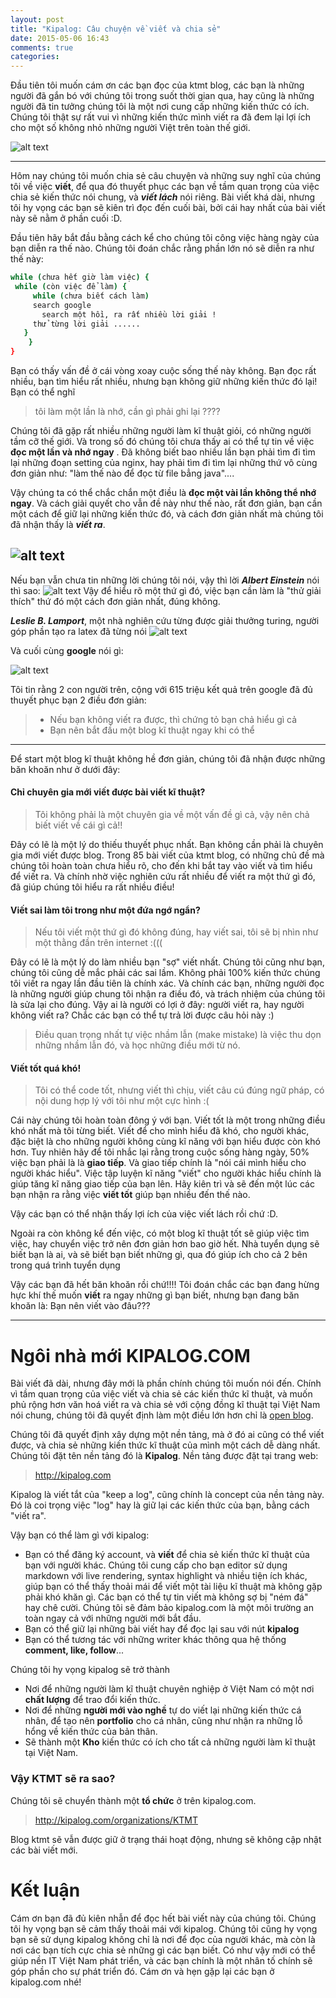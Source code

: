 ```yaml
---
layout: post
title: "Kipalog: Câu chuyện về viết và chia sẻ"
date: 2015-05-06 16:43
comments: true
categories:
---
```


Đầu tiên tôi muốn cám ơn các bạn đọc của ktmt blog, các bạn là những người đã gắn bó với chúng tôi trong suốt thời gian qua, hay cũng là những người đã tin tưởng chúng tôi là một nơi cung cấp những kiến thức có ích.
Chúng tôi thật sự rất vui vì những kiến thức mình viết ra đã đem lại lợi ích cho một số không nhỏ những người Việt trên toàn thế giới.

![alt text](https://s3-ap-southeast-1.amazonaws.com/kipalog.com/blob_chuju0zn2l)

------

Hôm nay chúng tôi muốn chia sẻ câu chuyện và những suy nghĩ của chúng tôi về việc **viết**, để qua đó thuyết phục các bạn về tầm quan trọng của việc chia sẻ kiến thức nói chung, và ***viết lách*** nói riêng. Bài viết khá dài, nhưng tôi hy vọng các bạn sẽ kiên trì đọc đến cuối bài, bởi cái hay nhất của bài viết này sẽ nằm ở phần cuối :D.

 Đầu tiên hãy bắt đầu bằng cách kể cho chúng tôi công việc hàng ngày của bạn diễn ra thế nào. Chúng tôi đoán chắc rằng phần lớn nó sẽ diễn ra như thế này:

 ```bash
 while (chưa hết giờ làm việc) {
  while (còn việc để làm) {
      while (chưa biết cách làm)
      search google
        search một hồi, ra rất nhiều lời giải !
      thử từng lời giải ......
    }
     }
 }
 ```
 Bạn có thấy vấn đề ở cái vòng xoay cuộc sống thế này không.
 Bạn đọc rất nhiều, bạn tìm hiểu rất nhiều, nhưng bạn không giữ những kiến thức đó lại!
 Bạn có thể nghĩ
 > tôi làm một lần là nhớ, cần gì phải ghi lại ????

 Chúng tôi đã gặp rất nhiều những người làm kĩ thuật giỏi, có những người tầm cỡ thế giới. Và trong số đó chúng tôi chưa thấy ai có thể tự tin về việc **đọc một lần và nhớ ngay** . Đã không biết bao nhiều lần bạn phải tìm đi tìm lại những đoạn setting của nginx, hay phải tìm đi tìm lại những thứ vô cùng đơn giản như: "làm thế nào để đọc từ file bẳng java"....

 Vậy chúng ta có thể chắc chắn một điều là **đọc một vài lần không thể nhớ ngay**.
 Và cách giải quyết cho vẫn đề này như thế nào, rất đơn giản, bạn cần một cách để giữ lại những kiến thức đó, và cách đơn giản nhất mà chúng tôi đã nhận thấy là ***viết ra***.

 ![alt text](https://s3-ap-southeast-1.amazonaws.com/kipalog.com/blob_6ynsrhkggx)
 -------

Nếu bạn vẫn chưa tin những lời chúng tôi nói, vậy thì lời ***Albert Einstein*** nói thì sao:
![alt text](https://s3-ap-southeast-1.amazonaws.com/kipalog.com/blob_t1aodwath4)
Vậy để hiểu rõ một thứ gì đó, việc bạn cần làm là "thử giải thích" thứ đó một cách đơn giản nhất, đúng không.

***Leslie B. Lamport***, một nhà nghiên cứu từng được giải thưởng turing, người góp phần tạo ra latex đã từng nói
![alt text](https://s3-ap-southeast-1.amazonaws.com/kipalog.com/blob_zw3krc6uif)

Và cuối cùng **google** nói gì:

![alt text](https://s3-ap-southeast-1.amazonaws.com/kipalog.com/blob_q6wz91nezj)

Tôi tin rằng 2 con người trên, cộng với 615 triệu kết quả trên google đã đủ thuyết phục bạn 2 điều đơn giản:
> - Nếu bạn không viết ra được, thì chứng tỏ bạn chả hiểu gì cả
> - Bạn nên bắt đầu một blog kĩ thuật ngay khi có thể

------------
Để start một blog kĩ thuật không hề đơn giản, chúng tôi đã nhận được những băn khoăn như ở dưới đây:
#### Chỉ chuyên gia mới viết được bài viết kĩ thuật?
> Tôi không phải là một chuyên gia về một vấn đề gì cả, vậy nên chả biết viết về cái gì cả!!

Đây có lẽ là một lý do thiếu thuyết phục nhất. Bạn không cần phải là chuyên gia mới viết được blog. Trong 85 bài viết của ktmt blog, có những chủ đề mà chúng tôi hoàn toàn chưa hiểu rõ, cho đến khi bắt tay vào viết và tìm hiểu để viết ra. Và chính nhờ việc nghiên cứu rất nhiều để viết ra một thứ gì đó, đã giúp chúng tôi hiểu ra rất nhiều điều!

#### Viết sai làm tôi trong như một đứa ngớ ngẩn?
> Nếu tôi viết một thứ gì đó không đúng, hay viết sai, tôi sẽ bị nhìn như một thằng đần trên internet :(((

Đây có lẽ là một lý do làm nhiều bạn "sợ" viết nhất. Chúng tôi cũng như bạn, chúng tôi cũng dễ mắc phải các sai lầm. Không phải 100% kiến thức chúng tôi viết ra ngay lần đầu tiên là chính xác. Và chính các bạn, những người đọc là những người giúp chung tôi nhận ra điều đó, và trách nhiệm của chúng tôi là sửa lại cho đúng. Vậy ai là người có lợi ở đây: người viết ra, hay người không viết ra? Chắc các bạn có thể tự trả lời được câu hỏi này :)
> Điều quan trọng nhất tự việc nhầm lẫn (make mistake) là việc thu dọn những nhầm lẫn đó, và học những điều mới từ nó.

#### Viết tốt quá khó!
> Tôi có thể code tốt, nhưng viết thì chịu, viết  câu cú đúng ngữ pháp, có nội dung hợp lý với tôi như một cực hình :(

Cái này chúng tôi hoàn toàn đông ý với bạn. Viết tốt là một trong những điều khó nhất mà tôi từng biết. Viết để cho mình hiểu đã khó, cho người khác, đặc biệt là cho những người không cùng kĩ năng với bạn hiểu được còn khó hơn.
Tuy nhiên hãy để tôi nhắc lại rằng trong cuộc sống hàng ngày, 50% việc bạn phải là là **giao tiếp**.
Và giao tiếp chính là "nói cái mình hiểu cho người khác hiểu". Việc tập luyện kĩ năng "viết" cho người khác hiểu chính là giúp tăng kĩ năng giao tiếp của bạn lên. Hãy kiên trì và sẽ đến một lúc các bạn nhận ra rằng việc **viết tốt** giúp bạn nhiều đến thế nào.

Vậy các bạn có thể nhận thấy lợi ích của việc viết lách rồi chứ :D.

Ngoài ra còn không kể đến việc, có một blog kĩ thuật tốt sẽ giúp việc tìm việc, hay chuyển việc trở nên đơn giản hơn bao giờ hết. Nhà tuyển dụng sẽ biết bạn là ai, và sẽ biết bạn biết những gì, qua đó giúp ích cho cả 2 bên trong quá trình tuyển dụng

Vậy các bạn đã hết băn khoăn rồi chứ!!!!
Tôi đoán chắc các bạn đang hừng hực khí thế muốn **viết** ra ngay những gì bạn biết, nhưng bạn đang băn khoăn là: Bạn nên viết vào đâu???

-----
# Ngôi nhà mới KIPALOG.COM

Bài viết đã dài, nhưng đây mới là phần chính chúng tôi muốn nói đến.
Chính vì tầm quan trọng của việc viết và chia sẻ các kiến thức kĩ thuật, và muốn phủ rộng hơn văn hoá viết ra và chia sẻ với cộng đồng kĩ thuật tại Việt Nam nói chung, chúng tôi đã quyết định làm một điều lớn hơn chỉ là [open blog](http://ktmt.github.io/blog/2015/03/08/ktmt-blog-nguon-mo/).

Chúng tôi đã quyết định xây dựng một nền tảng, mà ở đó ai cũng có thể viết được, và chia sẻ những kiến thức kĩ thuật của mình một cách dễ dàng nhất. Chúng tôi đặt tên nền tảng đó là **Kipalog**.
Nền tảng được đặt tại trang web:
> http://kipalog.com

Kipalog là viết tắt của "keep a log", cũng chính là concept của nền tảng này. Đó là coi trọng việc "log" hay là giữ lại các kiến thức của bạn, bằng cách "viết ra".

Vậy bạn có thể làm gì với kipalog:
- Bạn có thể đăng ký account, và **viết** để chia sẻ kiến thức kĩ thuật của bạn với người khác. Chúng tôi cung cấp cho bạn editor sử dụng markdown với live rendering, syntax highlight và nhiều tiện ích khác, giúp bạn có thể thấy thoải mái để viết một tài liệu kĩ thuật mà không gặp phải khó khăn gì. Các bạn có thể tự tin viết mà không sợ bị "ném đá" hay chê cười. Chúng tôi sẽ đảm bảo kipalog.com là một môi trường an toàn ngay cả với những người mới bắt đầu.
- Bạn có thể giữ lại những bài viết hay để đọc lại sau với nút **kipalog**
- Bạn có thể tương tác với những writer khác thông qua hệ thống **comment, like, follow**...


Chúng tôi hy vọng kipalog sẽ trở thành
- Nơi để những người làm kĩ thuật chuyên nghiệp ở Việt Nam có một nơi **chất lượng** để trao đổi kiến thức.
- Nơi để những **người mới vào nghề** tự do viết lại những kiến thức cá nhân, để tạo nên **portfolio** cho cá nhân, cũng như nhận ra những lỗ hổng về kiến thức của bản thân.
- Sẽ thành một **Kho** kiến thức có ích cho tất cả những người làm kĩ thuật tại Việt Nam.


### Vậy KTMT sẽ ra sao?
Chúng tôi sẽ chuyển thành một **tổ chức** ở trên kipalog.com.
> http://kipalog.com/organizations/KTMT

Blog ktmt sẽ vẫn được giữ ở trạng thái hoạt động, nhưng sẽ không cập nhật các bài viết mới.


# Kết luận
Cám ơn bạn đã đủ kiên nhẫn để đọc hết bài viết này của chúng tôi.
Chúng tôi hy vọng bạn sẽ cảm thấy thoải mái với kipalog.
Chúng tôi cũng hy vọng bạn sẽ sử dụng kipalog không chỉ là nơi để đọc của người khác, mà còn là nơi các bạn tích cực chia sẻ những gì các bạn biết. Có như vậy mới có thể giúp nền IT Việt Nam phát triển, và các bạn chính là một nhân tố chính sẽ góp phần cho sự phát triển đó.
Cám ơn và hẹn gặp lại các bạn ở kipalog.com nhé!
